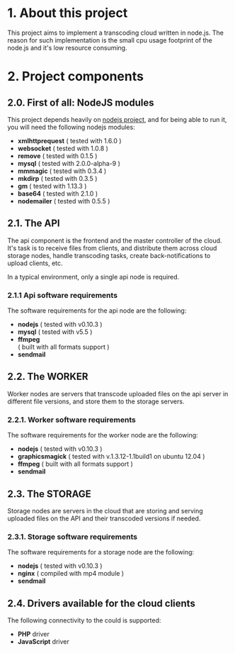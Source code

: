 <h1>1. About this project</h1>
<p>This project aims to implement a transcoding cloud written in node.js. The reason
   for such implementation is the small cpu usage footprint of the node.js and it's low
   resource consuming.
</p>
<h1>2. Project components</h1>

<h2>2.0. First of all: NodeJS modules</h2>
<p>This project depends heavily on <a href="http://nodejs.org">nodejs project</a>, and for being able to run it, you will need
   the following nodejs modules:
</p>
<p>
   <ul>
        <li><b>xmlhttprequest</b> ( tested with 1.6.0 )</li>
        <li><b>websocket</b> ( tested with 1.0.8 )</li>
        <li><b>remove</b> ( tested with 0.1.5 )</li>
        <li><b>mysql</b> ( tested with 2.0.0-alpha-9 )</li>
        <li><b>mmmagic</b> ( tested with 0.3.4 )</li>
        <li><b>mkdirp</b> ( tested with 0.3.5 )</li>
        <li><b>gm</b> ( tested with 1.13.3 )</li>
        <li><b>base64</b> ( tested with 2.1.0 )</li>
        <li><b>nodemailer</b> ( tested with 0.5.5 )</li>
   </ul>
</p>

<h2>2.1. The API</h2>
<p>The api component is the frontend and the master controller of the cloud. It's task
   is to receive files from clients, and distribute them across cloud storage nodes,
   handle transcoding tasks, create back-notifications to upload clients, etc.
</p>
<p>In a typical environment, only a single api node is required.</p>

<h3>2.1.1 Api software requirements</h3>
<p>The software requirements for the api node are the following:</p>
<ul>
    <li><b>nodejs</b> ( tested with v0.10.3 )</li>
    <li><b>mysql</b> ( tested with v5.5 )</li>
    <li><b>ffmpeg</b></li> ( built with all formats support )
    <li><b>sendmail</b></li>
</ul>

<h2>2.2. The WORKER</h2>
<p>Worker nodes are servers that transcode uploaded files on the api server in different
   file versions, and store them to the storage servers.
</p>

<h3>2.2.1. Worker software requirements</h3>
<p>The software requirements for the worker node are the following:</p>
<ul>
    <li><b>nodejs</b> ( tested with v0.10.3 )</li>
    <li><b>graphicsmagick</b> ( tested with v.1.3.12-1.1build1 on ubuntu 12.04 )</li>
    <li><b>ffmpeg</b> ( built with all formats support )</li> 
    <li><b>sendmail</b></li>
</ul>

<h2>2.3. The STORAGE</h2>
<p>Storage nodes are servers in the cloud that are storing and serving uploaded files
   on the API and their transcoded versions if needed.
</p>

<h3>2.3.1. Storage software requirements</h3>
<p>The software requirements for a storage node are the following:</p>
<ul>
    <li><b>nodejs</b> ( tested with v0.10.3 )</li>
    <li><b>nginx</b> ( compiled with mp4 module )</li>
    <li><b>sendmail</b></li>
</ul>

<h2>2.4. Drivers available for the cloud clients</h2>
<p>The following connectivity to the could is supported:</p>
<ul>
    <li><b>PHP</b> driver</li>
    <li><b>JavaScript</b> driver</li>
</ul>